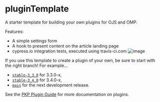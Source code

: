 # pluginTemplate
A starter template for building your own plugins for OJS and OMP.

Features:
- A simple settings form
- A hook to present content on the article landing page
- cypress.io integration tests, executed using travis-ci.com ![image](https://app.travis-ci.com/pkp/pluginTemplate.svg?branch=main)

If you use this template to create a plugin of your own, be sure to start with the right branch! For example...
- [`stable-3_3_0`](https://github.com/pkp/pluginTemplate/tree/stable-3_3_0) for 3.3.0-x,
- [`stable-3_4_0`](https://github.com/pkp/pluginTemplate/tree/stable-3_3_0) for 3.4.0-x,
- [`main`](https://github.com/pkp/pluginTemplate/tree/main) for the next development release.

See the [PKP Plugin Guide](https://docs.pkp.sfu.ca/dev/plugin-guide/en/) for more documentation on plugins.
